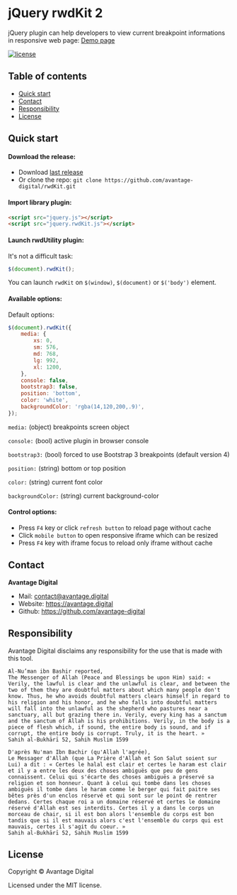 # jQuery rwdKit 2

jQuery plugin can help developers to view current breakpoint informations in responsive web page: [Demo page](https://avantage.digital/rwdkit/)

[![license](https://img.shields.io/github/license/avantage-digital/rwdKit.svg)](https://github.com/avantage-digital/rwdKit/LICENSE.md)

## Table of contents

- [Quick start](#quick-start)
- [Contact](#contact)
- [Responsibility](#responsibility)
- [License](#license)


## Quick start

#### Download the release:

- Download [last release](https://github.com/avantage-digital/rwdKit/releases/)
- Or clone the repo: `git clone https://github.com/avantage-digital/rwdKit.git`

#### Import library plugin:

```html
<script src="jquery.js"></script>
<script src="jquery.rwdKit.js"></script>
```

#### Launch rwdUtility plugin:

It's not a difficult task:

```javascript
$(document).rwdKit();
```

You can launch `rwdKit` on `$(window)`, `$(document)` or `$('body')` element.


#### Available options:

Default options:

```javascript
$(document).rwdKit({
    media: {
        xs: 0,
        sm: 576,
        md: 768,
        lg: 992,
        xl: 1200,
    },
    console: false,
    bootstrap3: false,
    position: 'bottom',
    color: 'white',
    backgroundColor: 'rgba(14,120,200,.9)',
});
```

`media:` (object) breakpoints screen object

`console:` (bool) active plugin in browser console

`bootstrap3:` (bool) forced to use Bootstrap 3 breakpoints (default version 4)

`position:` (string) bottom or top position

`color:` (string) current font color

`backgroundColor:` (string) current background-color


#### Control options:

- Press `F4` key or click `refresh button` to reload page without cache
- Click `mobile button` to open responsive iframe which can be resized
- Press `F4` key with iframe focus to reload only iframe without cache


## Contact

**Avantage Digital**

- Mail: [contact@avantage.digital](contact@avantage.digital)
- Website: <https://avantage.digital>
- Github: <https://github.com/avantage-digital>

## Responsibility

Avantage Digital disclaims any responsibility for the use that is made with this tool.

```text
Al-Nu’man ibn Bashir reported,
The Messenger of Allah (Peace and Blessings be upon Him) said: « Verily, the lawful is clear and the unlawful is clear, and between the two of them they are doubtful matters about which many people don't know. Thus, he who avoids doubtful matters clears himself in regard to his religion and his honor, and he who falls into doubtful matters will fall into the unlawful as the shepherd who pastures near a sanctuary, all but grazing there in. Verily, every king has a sanctum and the sanctum of Allah is his prohibitions. Verily, in the body is a piece of flesh which, if sound, the entire body is sound, and if corrupt, the entire body is corrupt. Truly, it is the heart. »
Sahih al-Bukhārī 52, Sahih Muslim 1599
```

```text
D'après Nu'man Ibn Bachir (qu'Allah l'agrée),
Le Messager d'Allah (que La Prière d'Allah et Son Salut soient sur Lui) a dit : « Certes le halal est clair et certes le haram est clair et il y a entre les deux des choses ambiguës que peu de gens connaissent. Celui qui s'écarte des choses ambiguës a préservé sa religion et son honneur. Quant à celui qui tombe dans les choses ambiguës il tombe dans le haram comme le berger qui fait paitre ses bêtes près d'un enclos réservé et qui sont sur le point de rentrer dedans. Certes chaque roi a un domaine réservé et certes le domaine réservé d'Allah est ses interdits. Certes il y a dans le corps un morceau de chair, si il est bon alors l'ensemble du corps est bon tandis que si il est mauvais alors c'est l'ensemble du corps qui est mauvais, certes il s'agit du coeur. »
Sahih al-Bukhārī 52, Sahih Muslim 1599
```


## License

Copyright © Avantage Digital

Licensed under the MIT license.

